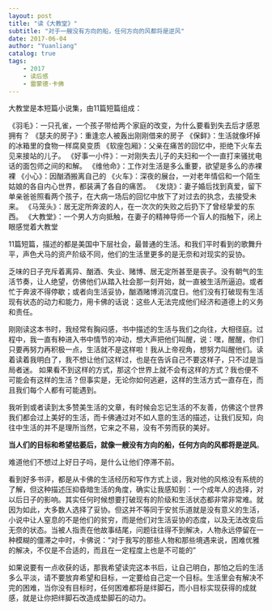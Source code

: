 ```yaml
---
layout: post
title: "读《大教堂》"
subtitle: "对于一艘没有方向的船，任何方向的风都将是逆风"
date: 2017-06-04
author: "Yuanliang"
catalog: true
tags:
	- 2017
	- 读后感
	- 雷蒙德·卡佛
---
```



大教堂是本短篇小说集，由11篇短篇组成：

《羽毛》：一只孔雀，一个孩子带给两个家庭的改变，为什么要看到失去后才感恩拥有？
《瑟夫的房子》：重逢恋人被轰出刚刚借来的房子
《保鲜》：生活就像坏掉的冰箱里的食物一样腐臭变质
《软座包厢》：父亲在痛苦的回忆中，拒绝下火车去见来接站的儿子。
《好事一小件》：一对刚失去儿子的夫妇和一个一直打来骚扰电话的面包师之间的和解。
《维他命》：工作对生活是多么重要，欲望是多么的赤裸裸
《小心》：因酗酒搬离自己的
《火车》：深夜的展台，一对老年情侣和一个陌生姑娘的各自内心世界，都装满了各自的痛苦。
《发烧》：妻子婚后找到真爱，留下单亲爸爸照看两个孩子，在大病一场后的回忆中放下了对过去的执念，去接受未来。
《马笼头》：居无定所奔波的人，在一次次的失败之后扔下了曾经挚爱的东西。
《大教堂》：一个男人方向抵触，在妻子的精神导师一个盲人的指触下，闭上眼感觉着大教堂


11篇短篇，描述的都是美国中下层社会，最普通的生活。和我们平时看到的歌舞升平，声色犬马的资产阶级不同，他们的生活里更多的是无奈和对现实的妥协。

乏味的日子充斥着离异、酗酒、失业、赌博、居无定所甚至是丧子。没有朝气的生活节奏，让人绝望，仿佛他们从踏入社会那一刻开始，就一直被生活所逼迫。或者忙于奔波不得停歇；或者向生活妥协，酗酒赌博消沉度日。他们没有打破现有生活现有状态的动力和能力，用卡佛的话说：这些人无法完成他们经济和道德上的义务和责任。

刚刚读这本书时，我经常有胸闷感，书中描述的生活与我们之向往，大相径庭。过程中，我一直有种进入书中情节的冲动，想大声把他们叫醒，说：嘿，醒醒，你们只要再努力再积极一点，生活就不是这样啦！我从上帝视角，想努力叫醒他们。读着读着我明白了，我不想让他们这样过，也是在告诉自己不要这样子，只不过是当局者迷。
如果看不到这样的方式，那这个世界上就不会有这样的方式？我也便不可能会有这样的生活？但事实是，无论你如何逃避，这样的生活方式一直存在，而且我们每个人都有可能遇到。

我听到或者读到太多赞美生活的文章，有时候会忘记生活的不友善，仿佛这个世界我们都会过上美好的生活，而卡佛通过对不如人意的生活的描述，让我们反知，向往中生活的并不是理所当然，它来之不易，没有不劳而获的美好。

**当人们的目标和希望枯萎后，就像一艘没有方向的船，任何方向的风都将是逆风**。


难道他们不想过上好日子吗，是什么让他们停滞不前。

看到好多书评，都是从卡佛的生活经历和写作方式上谈，我对他的风格没有系统的了解，但这种描述压抑昏暗生活的角度，确实让我感知到：一个成年人的选择，对以后日子的影响。其实任何时候想要打破现有的阶级和生活状态都非常非常难。就因为如此，大多数人选择了妥协。但这并不等同于安贫乐道就是没有意义的生活，小说中让人窒息的不是他们的贫穷，而是他们对生活妥协的态度，以及无法改变后无奈的状态。当被人指责在他故事结尾，问题往往得不到解决，人物永远停留在一种模糊的僵滞之中时，卡佛说：“对于我写的那些人物和那些境遇来说，困难优雅的解决，不仅是不合适的，而且在一定程度上也是不可能的”

如果说要有一点收获的话，那我希望读完这本书后，让自己明白，那怕之后的生活多么平淡，请不要放弃希望和目标，一定要给自己定一个目标。生活里会有解决不完的困难，当你没有目标时，任何困难都将是绊脚石，而小目标实现获得的成就感，就是让你把绊脚石改造成垫脚石的动力。